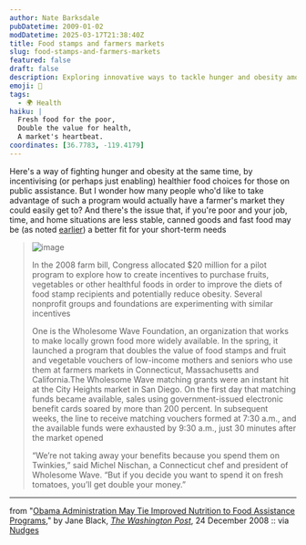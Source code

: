 ```yaml
---
author: Nate Barksdale
pubDatetime: 2009-01-02
modDatetime: 2025-03-17T21:38:40Z
title: Food stamps and farmers markets
slug: food-stamps-and-farmers-markets
featured: false
draft: false
description: Exploring innovative ways to tackle hunger and obesity among food stamp recipients through incentives that promote fresh produce.
emoji: 🥦
tags:
  - 🌍 Health
haiku: |
  Fresh food for the poor,  
  Double the value for health,  
  A market's heartbeat.
coordinates: [36.7783, -119.4179]
---
```


Here's a way of fighting hunger and obesity at the same time, by incentivising (or perhaps just enabling) healthier food choices for those on public assistance. But I wonder how many people who'd like to take advantage of such a program would actually have a farmer's market they could easily get to? And there's the issue that, if you're poor and your job, time, and home situations are less stable, canned goods and fast food may be (as noted [earlier](http://www.culture-making.com/post/the_food_here_is_awful/)) a better fit for your short-term needs

> ![image](http://culture-making.com/media/PH2008122302669_210.jpg)
>
> In the 2008 farm bill, Congress allocated $20 million for a pilot program to explore how to create incentives to purchase fruits, vegetables or other healthful foods in order to improve the diets of food stamp recipients and potentially reduce obesity. Several nonprofit groups and foundations are experimenting with similar incentives
>
> One is the Wholesome Wave Foundation, an organization that works to make locally grown food more widely available. In the spring, it launched a program that doubles the value of food stamps and fruit and vegetable vouchers of low-income mothers and seniors who use them at farmers markets in Connecticut, Massachusetts and California.The Wholesome Wave matching grants were an instant hit at the City Heights market in San Diego. On the first day that matching funds became available, sales using government-issued electronic benefit cards soared by more than 200 percent. In subsequent weeks, the line to receive matching vouchers formed at 7:30 a.m., and the available funds were exhausted by 9:30 a.m., just 30 minutes after the market opened
>
> “We’re not taking away your benefits because you spend them on Twinkies,” said Michel Nischan, a Connecticut chef and president of Wholesome Wave. “But if you decide you want to spend it on fresh tomatoes, you’ll get double your money.”

---

from "[Obama Administration May Tie Improved Nutrition to Food Assistance Programs](https://www.google.com/search?q=%22Obama%20Administration%20May%20Tie%20Improved%20Nutrition%20to%20Food%20Assistance%20Programs%22%20washingtonpost.com)," by Jane Black, [_The Washington Post_](https://www.google.com/search?q=%22_The%20Washington%20Post_%22%20washingtonpost.com), 24 December 2008 :: via [Nudges](http://nudges.wordpress.com/2008/12/29/farmers-market-nudges/)
